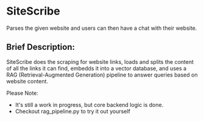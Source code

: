 # SiteScribe
Parses the given website and users can then have a chat with their website.

## Brief Description:
SiteScribe does the scraping for website links, loads and splits the content of all the links it can find, embedds it into a vector database, and uses a RAG (Retrieval-Augmented Generation) pipeline to answer queries based on website content.


Please Note:
* It's still a work in progress, but core backend logic is done.
* Checkout rag_pipeline.py to try it out yourself
